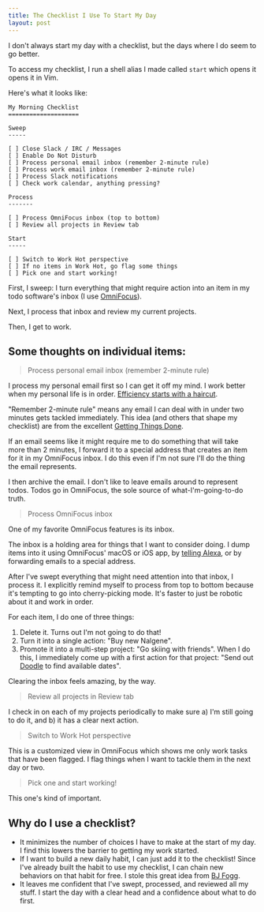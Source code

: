 ```yaml
---
title: The Checklist I Use To Start My Day
layout: post
---
```


I don't always start my day with a checklist, but the days where I do seem to go better.

To access my checklist, I run a shell alias I made called `start` which opens it opens it in Vim.

Here's what it looks like:

```
My Morning Checklist
====================

Sweep
-----

[ ] Close Slack / IRC / Messages
[ ] Enable Do Not Disturb
[ ] Process personal email inbox (remember 2-minute rule)
[ ] Process work email inbox (remember 2-minute rule)
[ ] Process Slack notifications
[ ] Check work calendar, anything pressing?

Process
-------

[ ] Process OmniFocus inbox (top to bottom)
[ ] Review all projects in Review tab

Start
-----

[ ] Switch to Work Hot perspective
[ ] If no items in Work Hot, go flag some things
[ ] Pick one and start working!
```

First, I sweep: I turn everything that might require action into an item in my todo software's inbox (I use [OmniFocus](https://www.omnigroup.com/omnifocus)).

Next, I process that inbox and review my current projects.

Then, I get to work.

## Some thoughts on individual items:

> Process personal email inbox (remember 2-minute rule)

I process my personal email first so I can get it off my mind. I work better when my personal life is in order. [Efficiency starts with a haircut](http://giantrobots.fm/208).

"Remember 2-minute rule" means any email I can deal with in under two minutes gets tackled immediately. This idea (and others that shape my checklist) are from the excellent [Getting Things Done](http://amzn.to/2f9zvqF).

If an email seems like it might require me to do something that will take more than 2 minutes, I forward it to a special address that creates an item for it in my OmniFocus inbox. I do this even if I'm not sure I'll do the thing the email represents.

I then archive the email. I don't like to leave emails around to represent todos. Todos go in OmniFocus, the sole source of what-I'm-going-to-do truth.

> Process OmniFocus inbox

One of my favorite OmniFocus features is its inbox.

The inbox is a holding area for things that I want to consider doing. I dump items into it using OmniFocus' macOS or iOS app, by [telling Alexa](https://ifttt.com/applets/286082p-send-amazon-echo-todos-to-omnifocus), or by forwarding emails to a special address. 

After I've swept everything that might need attention into that inbox, I process it. I explicitly remind myself to process from top to bottom because it's tempting to go into cherry-picking mode. It's faster to just be robotic about it and work in order.

For each item, I do one of three things:

1. Delete it. Turns out I'm not going to do that!
2. Turn it into a single action: "Buy new Nalgene".
3. Promote it into a multi-step project: "Go skiing with friends". When I do this, I immediately come up with a first action for that project: "Send out [Doodle](http://doodle.com/) to find available dates".

Clearing the inbox feels amazing, by the way.

> Review all projects in Review tab

I check in on each of my projects periodically to make sure a) I'm still going to do it, and b) it has a clear next action.

> Switch to Work Hot perspective

This is a customized view in OmniFocus which shows me only work tasks that have been flagged. I flag things when I want to tackle them in the next day or two.

> Pick one and start working!

This one's kind of important.

## Why do I use a checklist?

- It minimizes the number of choices I have to make at the start of my day. I find this lowers the barrier to getting my work started.
- If I want to build a new daily habit, I can just add it to the checklist! Since I've already built the habit to use my checklist, I can chain new behaviors on that habit for free. I stole this great idea from [BJ Fogg](http://tinyhabits.com/).
- It leaves me confident that I've swept, processed, and reviewed all my stuff. I start the day with a clear head and a confidence about what to do first.
